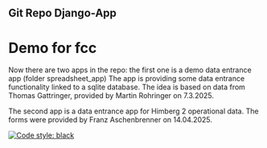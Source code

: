 ## Git Repo Django-App 
# Demo for fcc 

Now there are two apps in the repo: the first one is a demo data entrance app (folder spreadsheet_app)
The app is providing some data entrance functionality linked to a sqlite database. 
The idea is based on data from Thomas Gattringer, provided by Martin Rohringer on 7.3.2025. 

The second app is a data entrance app for Himberg 2 operational data. 
The forms were provided by Franz Aschenbrenner on 14.04.2025. 

[![Code style: black](https://img.shields.io/badge/code%20style-black-000000.svg)](https://github.com/psf/black)
